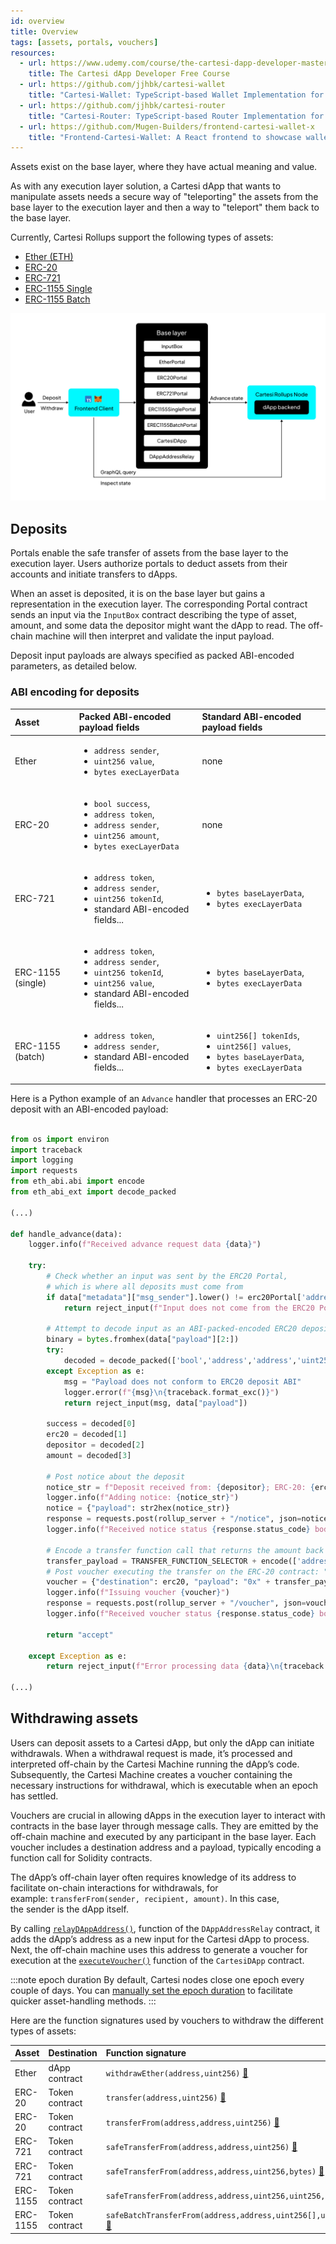 ```yaml
---
id: overview
title: Overview
tags: [assets, portals, vouchers]
resources:
  - url: https://www.udemy.com/course/the-cartesi-dapp-developer-masterclass
    title: The Cartesi dApp Developer Free Course
  - url: https://github.com/jjhbk/cartesi-wallet
    title: "Cartesi-Wallet: TypeScript-based Wallet Implementation for Cartesi dApps"
  - url: https://github.com/jjhbk/cartesi-router
    title: "Cartesi-Router: TypeScript-based Router Implementation for Cartesi dApps"
  - url: https://github.com/Mugen-Builders/frontend-cartesi-wallet-x
    title: "Frontend-Cartesi-Wallet: A React frontend to showcase wallet functionality of Cartesi dApps"
---
```


Assets exist on the base layer, where they have actual meaning and value.

As with any execution layer solution, a Cartesi dApp that wants to manipulate assets needs a secure way of "teleporting" the assets from the base layer to the execution layer and then a way to "teleport" them back to the base layer.

Currently, Cartesi Rollups support the following types of assets:

- [Ether (ETH)](../../core-concepts/rollup-http-api/json-rpc/portals/EtherPortal.md)
- [ERC-20](../../core-concepts/rollup-http-api/json-rpc/portals/ERC20Portal.md)
- [ERC-721](../../core-concepts/rollup-http-api/json-rpc/portals/ERC721Portal.md)
- [ERC-1155 Single](../../core-concepts/rollup-http-api/json-rpc/portals/ERC1155SinglePortal.md)
- [ERC-1155 Batch](../../core-concepts/rollup-http-api/json-rpc/portals/ERC1155BatchPortal.md)

![img](../../../static/img/v1.3/assets.jpg)

## Deposits

Portals enable the safe transfer of assets from the base layer to the execution layer. Users authorize portals to deduct assets from their accounts and initiate transfers to dApps.

When an asset is deposited, it is on the base layer but gains a representation in the execution layer. The corresponding Portal contract sends an input via the `InputBox` contract describing the type of asset, amount, and some data the depositor might want the dApp to read. The off-chain machine will then interpret and validate the input payload.

Deposit input payloads are always specified as packed ABI-encoded parameters, as detailed below.

### ABI encoding for deposits

| Asset             | Packed ABI-encoded payload fields                                                                                                                       | Standard ABI-encoded payload fields                                                                                              |
| :---------------- | :------------------------------------------------------------------------------------------------------------------------------------------------------ | :------------------------------------------------------------------------------------------------------------------------------- |
| Ether             | <ul><li>`address sender`,</li><li>`uint256 value`,</li><li>`bytes execLayerData`</li></ul>                                                              | none                                                                                                                             |
| ERC-20            | <ul><li>`bool success`,</li><li>`address token`,</li><li>`address sender`,</li><li>`uint256 amount`,</li><li>`bytes execLayerData`</li></ul>            | none                                                                                                                             |
| ERC-721           | <ul><li>`address token`,</li><li>`address sender`,</li><li>`uint256 tokenId`,</li><li>standard ABI-encoded fields...</li></ul>                          | <ul><li>`bytes baseLayerData`,</li><li>`bytes execLayerData`</li></ul>                                                           |
| ERC-1155 (single) | <ul><li>`address token`,</li><li>`address sender`,</li><li>`uint256 tokenId`,</li><li>`uint256 value`,</li><li>standard ABI-encoded fields...</li></ul> | <ul><li>`bytes baseLayerData`,</li><li>`bytes execLayerData`</li></ul>                                                           |
| ERC-1155 (batch)  | <ul><li>`address token`,</li><li>`address sender`,</li><li>standard ABI-encoded fields...</li></ul>                                                     | <ul><li>`uint256[] tokenIds`,</li><li>`uint256[] values`,</li><li>`bytes baseLayerData`,</li><li>`bytes execLayerData`</li></ul> |

Here is a Python example of an `Advance` handler that processes an ERC-20 deposit with an ABI-encoded payload:

```python

from os import environ
import traceback
import logging
import requests
from eth_abi.abi import encode
from eth_abi_ext import decode_packed

(...)

def handle_advance(data):
    logger.info(f"Received advance request data {data}")

    try:
        # Check whether an input was sent by the ERC20 Portal,
        # which is where all deposits must come from
        if data["metadata"]["msg_sender"].lower() != erc20Portal['address'].lower():
            return reject_input(f"Input does not come from the ERC20 Portal", data["payload"])

        # Attempt to decode input as an ABI-packed-encoded ERC20 deposit
        binary = bytes.fromhex(data["payload"][2:])
        try:
            decoded = decode_packed(['bool','address','address','uint256'],binary)
        except Exception as e:
            msg = "Payload does not conform to ERC20 deposit ABI"
            logger.error(f"{msg}\n{traceback.format_exc()}")
            return reject_input(msg, data["payload"])

        success = decoded[0]
        erc20 = decoded[1]
        depositor = decoded[2]
        amount = decoded[3]

        # Post notice about the deposit
        notice_str = f"Deposit received from: {depositor}; ERC-20: {erc20}; Amount: {amount}"
        logger.info(f"Adding notice: {notice_str}")
        notice = {"payload": str2hex(notice_str)}
        response = requests.post(rollup_server + "/notice", json=notice)
        logger.info(f"Received notice status {response.status_code} body {response.content}")

        # Encode a transfer function call that returns the amount back to the depositor
        transfer_payload = TRANSFER_FUNCTION_SELECTOR + encode(['address','uint256'], [depositor, amount])
        # Post voucher executing the transfer on the ERC-20 contract: "I don't want your money"!
        voucher = {"destination": erc20, "payload": "0x" + transfer_payload.hex()}
        logger.info(f"Issuing voucher {voucher}")
        response = requests.post(rollup_server + "/voucher", json=voucher)
        logger.info(f"Received voucher status {response.status_code} body {response.content}")

        return "accept"

    except Exception as e:
        return reject_input(f"Error processing data {data}\n{traceback.format_exc()}")

(...)
```

## Withdrawing assets

Users can deposit assets to a Cartesi dApp, but only the dApp can initiate withdrawals. When a withdrawal request is made, it’s processed and interpreted off-chain by the Cartesi Machine running the dApp’s code. Subsequently, the Cartesi Machine creates a voucher containing the necessary instructions for withdrawal, which is executable when an epoch has settled.

Vouchers are crucial in allowing dApps in the execution layer to interact with contracts in the base layer through message calls. They are emitted by the off-chain machine and executed by any participant in the base layer. Each voucher includes a destination address and a payload, typically encoding a function call for Solidity contracts.

The dApp’s off-chain layer often requires knowledge of its address to facilitate on-chain interactions for withdrawals, for example: `transferFrom(sender, recipient, amount)`. In this case, the sender is the dApp itself.

By calling [`relayDAppAddress()`](../../core-concepts/rollup-http-api/json-rpc/relays/relays.md), function of the `DAppAddressRelay` contract, it adds the dApp’s address as a new input for the Cartesi dApp to process. Next, the off-chain machine uses this address to generate a voucher for execution at the [`executeVoucher()`](../../core-concepts/rollup-http-api/json-rpc/application.md/#executevoucher) function of the `CartesiDApp` contract.

:::note epoch duration
By default, Cartesi nodes close one epoch every couple of days. You can [manually set the epoch duration](../../development/node-configuration.md/#epoch-duration) to facilitate quicker asset-handling methods.
:::

Here are the function signatures used by vouchers to withdraw the different types of assets:

| Asset    | Destination    | Function signature                                                                                                                          |
| :------- | :------------- | :------------------------------------------------------------------------------------------------------------------------------------------ |
| Ether    | dApp contract  | `withdrawEther(address,uint256)` [:page_facing_up:](../../core-concepts/rollup-http-api/json-rpc/application.md)                            |
| ERC-20   | Token contract | `transfer(address,uint256)` [:page_facing_up:](https://eips.ethereum.org/EIPS/eip-20#methods)                                               |
| ERC-20   | Token contract | `transferFrom(address,address,uint256)` [:page_facing_up:](https://eips.ethereum.org/EIPS/eip-20#methods)                                   |
| ERC-721  | Token contract | `safeTransferFrom(address,address,uint256)` [:page_facing_up:](https://eips.ethereum.org/EIPS/eip-721#specification)                        |
| ERC-721  | Token contract | `safeTransferFrom(address,address,uint256,bytes)` [:page_facing_up:](https://eips.ethereum.org/EIPS/eip-721#specification)                  |
| ERC-1155 | Token contract | `safeTransferFrom(address,address,uint256,uint256,data)` [:page_facing_up:](https://eips.ethereum.org/EIPS/eip-1155#specification)          |
| ERC-1155 | Token contract | `safeBatchTransferFrom(address,address,uint256[],uint256[],data)` [:page_facing_up:](https://eips.ethereum.org/EIPS/eip-1155#specification) |

